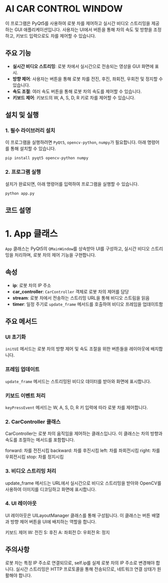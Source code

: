 # AI CAR CONTROL WINDOW

이 프로그램은 PyQt5를 사용하여 로봇 차를 제어하고 실시간 비디오 스트리밍을 제공하는 GUI 애플리케이션입니다. 사용자는 UI에서 버튼을 통해 차의 속도 및 방향을 조정하고, 키보드 입력으로도 차를 제어할 수 있습니다.

## 주요 기능

- **실시간 비디오 스트리밍**: 로봇 차에서 실시간으로 전송되는 영상을 GUI 화면에 표시.
- **방향 제어**: 사용자는 버튼을 통해 로봇 차를 전진, 후진, 좌회전, 우회전 및 정지할 수 있습니다.
- **속도 조절**: 여러 속도 버튼을 통해 로봇 차의 속도를 제어할 수 있습니다.
- **키보드 제어**: 키보드의 W, A, S, D, R 키로 차를 제어할 수 있습니다.

## 설치 및 실행

### 1. 필수 라이브러리 설치

이 프로그램을 실행하려면 `PyQt5`, `opencv-python`, `numpy`가 필요합니다. 아래 명령어를 통해 설치할 수 있습니다.

```bash
pip install pyqt5 opencv-python numpy
```

### 2. 프로그램 실행
설치가 완료되면, 아래 명령어를 입력하여 프로그램을 실행할 수 있습니다.

```bash
python app.py
```

## 코드 설명

# 1. App 클래스

`App` 클래스는 PyQt5의 `QMainWindow`를 상속받아 UI를 구성하고, 실시간 비디오 스트리밍을 처리하며, 로봇 차의 제어 기능을 구현합니다.

## 속성

- **ip**: 로봇 차의 IP 주소
- **car_controller**: `CarController` 객체로 로봇 차의 제어를 담당
- **stream**: 로봇 차에서 전송하는 스트리밍 URL을 통해 비디오 스트림을 읽음
- **timer**: 일정 주기로 `update_frame` 메서드를 호출하여 비디오 프레임을 업데이트함

## 주요 메서드

### UI 초기화
`initUI` 메서드는 로봇 차의 방향 제어 및 속도 조절을 위한 버튼들을 레이아웃에 배치합니다.

### 프레임 업데이트
`update_frame` 메서드는 스트리밍된 비디오 데이터를 받아와 화면에 표시합니다.

### 키보드 이벤트 처리
`keyPressEvent` 메서드는 W, A, S, D, R 키 입력에 따라 로봇 차를 제어합니다.

### 2. CarController 클래스
CarController는 로봇 차의 움직임을 제어하는 클래스입니다. 이 클래스는 차의 방향과 속도를 조절하는 메서드를 포함합니다.

forward: 차를 전진시킴
backward: 차를 후진시킴
left: 차를 좌회전시킴
right: 차를 우회전시킴
stop: 차를 정지시킴
### 3. 비디오 스트리밍 처리
update_frame 메서드는 URL에서 실시간으로 비디오 스트리밍을 받아와 OpenCV를 사용하여 이미지를 디코딩하고 화면에 표시합니다.

### 4. UI 레이아웃
UI 레이아웃은 UILayoutManager 클래스를 통해 구성됩니다. 이 클래스는 버튼 배열과 방향 제어 버튼을 UI에 배치하는 역할을 합니다.

키보드 제어
W: 전진
S: 후진
A: 좌회전
D: 우회전
R: 정지
## 주의사항
로봇 차는 특정 IP 주소로 연결되므로, self.ip를 실제 로봇 차의 IP 주소로 변경해야 합니다.
실시간 스트리밍은 HTTP 프로토콜을 통해 전송되므로, 네트워크 연결 상태가 원활해야 합니다.
